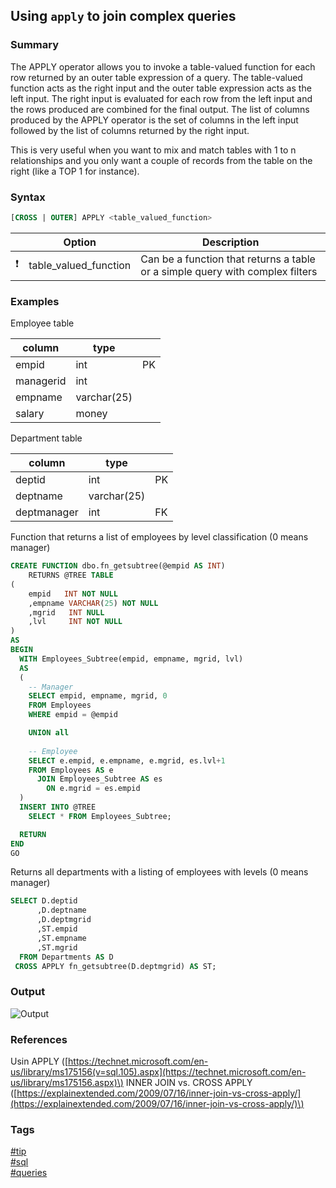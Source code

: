 ## Using `apply` to join complex queries

### Summary
The APPLY operator allows you to invoke a table-valued function for each row returned by an outer table expression of a query. 
The table-valued function acts as the right input and the outer table expression acts as the left input. The right input is 
evaluated for each row from the left input and the rows produced are combined for the final output. The list of columns produced 
by the APPLY operator is the set of columns in the left input followed by the list of columns returned by the right input.  

This is very useful when you want to mix and match tables with 1 to n relationships and you only want a couple of records from 
the table on the right (like  a TOP 1 for instance).  

### Syntax
```sql
[CROSS | OUTER] APPLY <table_valued_function>
```  

|               | Option                | Description                                                                   |
| :-----------: | --------------------- | ----------------------------------------------------------------------------- |
| :exclamation: | table_valued_function | Can be a function that returns a table or a simple query with complex filters |

### Examples

Employee table  

| column    | type        |     |
| --------- | ----------- | --- |
| empid     | int         | PK  |
| managerid | int         |     |
| empname   | varchar(25) |     |
| salary    | money       |     |   

Department table  

| column      | type        |     |
| ----------- | ----------- | --- |
| deptid      | int         | PK  |
| deptname    | varchar(25) |     |
| deptmanager | int         | FK  |  

Function that returns a list of employees by level classification (0 means manager)  

```sql
CREATE FUNCTION dbo.fn_getsubtree(@empid AS INT) 
    RETURNS @TREE TABLE
(
    empid   INT NOT NULL
    ,empname VARCHAR(25) NOT NULL
    ,mgrid   INT NULL
    ,lvl     INT NOT NULL
)
AS
BEGIN
  WITH Employees_Subtree(empid, empname, mgrid, lvl)
  AS
  ( 
    -- Manager
    SELECT empid, empname, mgrid, 0
    FROM Employees
    WHERE empid = @empid

    UNION all
    
    -- Employee
    SELECT e.empid, e.empname, e.mgrid, es.lvl+1
    FROM Employees AS e
      JOIN Employees_Subtree AS es
        ON e.mgrid = es.empid
  )
  INSERT INTO @TREE
    SELECT * FROM Employees_Subtree;

  RETURN
END
GO
```

Returns all departments with a listing of employees with levels (0 means manager)

```sql
SELECT D.deptid
      ,D.deptname
      ,D.deptmgrid
      ,ST.empid
      ,ST.empname
      ,ST.mgrid
  FROM Departments AS D
 CROSS APPLY fn_getsubtree(D.deptmgrid) AS ST;
```

### Output
![Output](https://cloud.githubusercontent.com/assets/19519411/21430146/89a82e90-c827-11e6-94f2-5ac54409b02e.png)  

### References  
Usin APPLY \([https://technet.microsoft.com/en-us/library/ms175156(v=sql.105).aspx](https://technet.microsoft.com/en-us/library/ms175156.aspx)\)
INNER JOIN vs. CROSS APPLY \([https://explainextended.com/2009/07/16/inner-join-vs-cross-apply/](https://explainextended.com/2009/07/16/inner-join-vs-cross-apply/)\)  

### Tags
[#tip](../../tips.md)  
[#sql](../sql.md)  
[#queries](queries.md)  